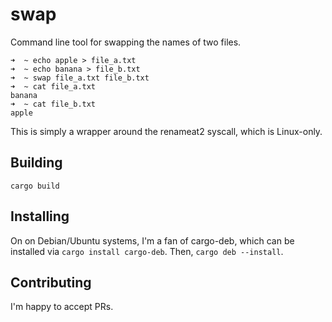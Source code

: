 swap
===

Command line tool for swapping the names of two files.

```
➜  ~ echo apple > file_a.txt
➜  ~ echo banana > file_b.txt
➜  ~ swap file_a.txt file_b.txt
➜  ~ cat file_a.txt
banana
➜  ~ cat file_b.txt
apple
```

This is simply a wrapper around the renameat2 syscall, which is Linux-only.

Building
---
`cargo build`

Installing
---
On on Debian/Ubuntu systems, I'm a fan of cargo-deb, which can be installed via `cargo install cargo-deb`.
Then, `cargo deb --install`.

Contributing
---
I'm happy to accept PRs.